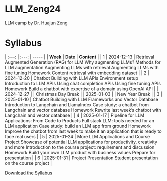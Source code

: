 # LLM_Zeng24
LLM camp by Dr. Huajun Zeng

# Syllabus



| :---: | :---: | ----- |
| **Week** | **Date** | **Content** |
| 1 | 2024-12-13 | Retrieval Augmented Generation (RAG) for LLM Why augmenting LLMs? Methods for LLM augmentation Augmenting LLMs with retrieval Augmenting LLMs with fine tuning Homework Content retrieval with embedding dataset |
| 2 | 2024-12-20 | Chatbot Building with LLM APIs Environment setup Introduction to LLM APIs Using chat completion APIs Using fine tuning APIs Homework Build a chatbot with expertise of a domain using OpenAI API |
| 2024-12-27 |  | Christmas Day Break |
| 2025-01-03 |  | New Year Break |
| 3 | 2025-01-10 | Chatbot Building with LLM Frameworks and Vector Database Introduction to Langchain and LlamaIndex Case study: a chatbot from Langchain and vector database Homework Rewrite last week’s chatbot with Langchain and vector database |
| 4 | 2025-01-17 | Pipeline for LLM Applications: From Code to Products  Full stack LLM: tools needed for an LLM application Case study: build an LLM app from ground Homework Improve the chatbot from last week to make it an application that is ready to face real users |
| 5 | 2025-01-24 | More LLM Applications and Course Project Showcase of potential LLM applications for productivity, creativity and more Introduction to the course project: requirement and discussion Homework Build your own LLM product with business values Prepare for presentation |
| 6 | 2025-01-31 | Project Presentation Student presentation on the course project  |


[Download the Syllabus](./files/Syllabus.pdf)
